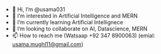 - 👋 Hi, I’m @usama031
- 👀 I’m interested in Artificial Intelligence and MERN
- 🌱 I’m currently learning Artificial Intellignece 
- 💞️ I’m looking to collaborate on AI, Datascience, MERN
- 📫 How to reach me (Watsaap +92 347 8900063) (emial: usama.mughl11@gmail.com)

<!---
usama031/usama031 is a ✨ special ✨ repository because its `README.md` (this file) appears on your GitHub profile.
You can click the Preview link to take a look at your changes.
--->
